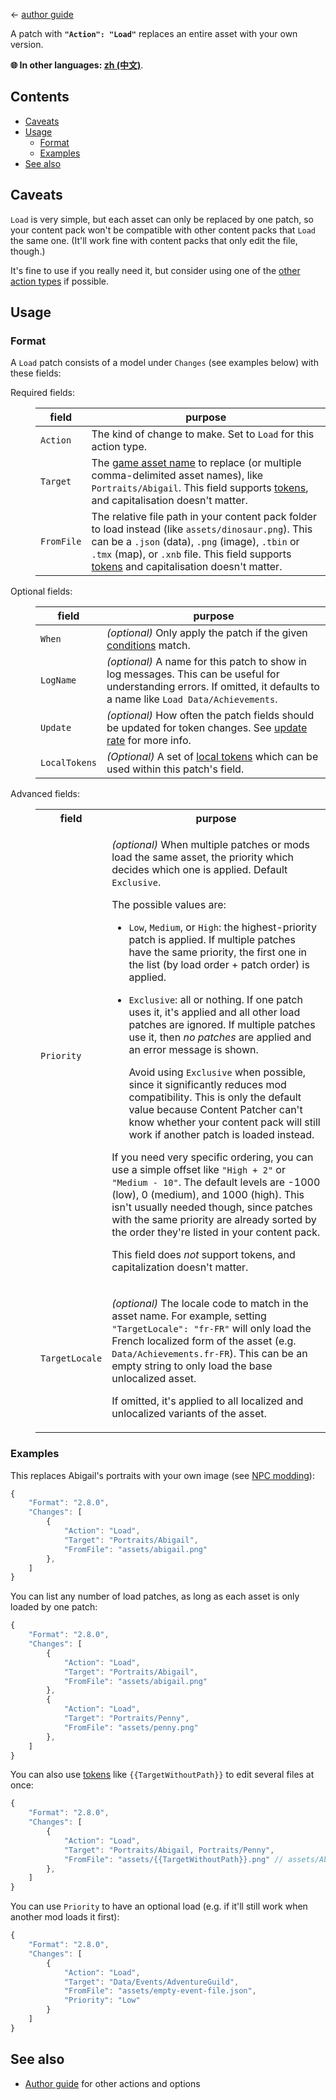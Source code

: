 ﻿← [author guide](../author-guide.md)

A patch with **`"Action": "Load"`** replaces an entire asset with your own version.

**🌐 In other languages: [zh (中文)](../zh/author-guide/action-load.md)**.

## Contents
* [Caveats](#caveats)
* [Usage](#usage)
  * [Format](#format)
  * [Examples](#examples)
* [See also](#see-also)

## Caveats
`Load` is very simple, but each asset can only be replaced by one patch, so your content pack won't
be compatible with other content packs that `Load` the same one. (It'll work fine with content
packs that only edit the file, though.)

It's fine to use if you really need it, but consider using one of the [other action
types](../author-guide.md#actions) if possible.

## Usage
### Format
A `Load` patch consists of a model under `Changes` (see examples below) with these fields:

<dl>
<dt>Required fields:</dt>
<dd>

field     | purpose
--------- | -------
`Action`  | The kind of change to make. Set to `Load` for this action type.
`Target`  | The [game asset name](../author-guide.md#what-is-an-asset) to replace (or multiple comma-delimited asset names), like `Portraits/Abigail`. This field supports [tokens](../author-guide.md#tokens), and capitalisation doesn't matter.
`FromFile` | The relative file path in your content pack folder to load instead (like `assets/dinosaur.png`). This can be a `.json` (data), `.png` (image), `.tbin` or `.tmx` (map), or `.xnb` file. This field supports [tokens](../author-guide.md#tokens) and capitalisation doesn't matter.

</dd>
<dt>Optional fields:</dt>
<dd>

field     | purpose
--------- | -------
`When`    | _(optional)_ Only apply the patch if the given [conditions](../author-guide.md#conditions) match.
`LogName` | _(optional)_ A name for this patch to show in log messages. This can be useful for understanding errors. If omitted, it defaults to a name like `Load Data/Achievements`.
`Update`  | _(optional)_ How often the patch fields should be updated for token changes. See [update rate](../author-guide.md#update-rate) for more info.
`LocalTokens` | _(Optional)_ A set of [local tokens](../author-guide/tokens.md#local-tokens) which can be used within this patch's field.

</dd>
<dt>Advanced fields:</dt>
<dd>

<table>
  <tr>
    <th>field</th>
    <th>purpose</th>
  </tr>
  <tr>
    <td><code>Priority</code></td>
    <td>

_(optional)_ When multiple patches or mods load the same asset, the priority which decides which
one is applied. Default `Exclusive`.

The possible values are:

* `Low`, `Medium`, or `High`: the highest-priority patch is applied. If multiple patches have the
  same priority, the first one in the list (by load order + patch order) is applied.
* `Exclusive`: all or nothing. If one patch uses it, it's applied and all other load patches are
  ignored. If multiple patches use it, then _no patches_ are applied and an error message is shown.

  Avoid using `Exclusive` when possible, since it significantly reduces mod compatibility. This is
  only the default value because Content Patcher can't know whether your content pack will still
  work if another patch is loaded instead.

If you need very specific ordering, you can use a simple offset like `"High + 2"` or `"Medium - 10"`.
The default levels are -1000 (low), 0 (medium), and 1000 (high). This isn't usually needed though,
since patches with the same priority are already sorted by the order they're listed in your content
pack.

This field does _not_ support tokens, and capitalization doesn't matter.

  </tr>
  <tr>
  <td><code>TargetLocale</code></td>
  <td>

_(optional)_ The locale code to match in the asset name. For example, setting `"TargetLocale": "fr-FR"`
will only load the French localized form of the asset (e.g. `Data/Achievements.fr-FR`). This can be
an empty string to only load the base unlocalized asset.

If omitted, it's applied to all localized and unlocalized variants of the asset.

</td>
</table>
</dd>
</dl>

### Examples
This replaces Abigail's portraits with your own image (see [NPC modding](https://stardewvalleywiki.com/Modding:NPC_data)):
```js
{
    "Format": "2.8.0",
    "Changes": [
        {
            "Action": "Load",
            "Target": "Portraits/Abigail",
            "FromFile": "assets/abigail.png"
        },
    ]
}
```

You can list any number of load patches, as long as each asset is only loaded by one patch:

```js
{
    "Format": "2.8.0",
    "Changes": [
        {
            "Action": "Load",
            "Target": "Portraits/Abigail",
            "FromFile": "assets/abigail.png"
        },
        {
            "Action": "Load",
            "Target": "Portraits/Penny",
            "FromFile": "assets/penny.png"
        },
    ]
}
```

You can also use [tokens](../author-guide.md#tokens) like `{{TargetWithoutPath}}` to edit several
files at once:

```js
{
    "Format": "2.8.0",
    "Changes": [
        {
            "Action": "Load",
            "Target": "Portraits/Abigail, Portraits/Penny",
            "FromFile": "assets/{{TargetWithoutPath}}.png" // assets/Abigail.png, assets/Penny.png
        },
    ]
}
```

You can use `Priority` to have an optional load (e.g. if it'll still work when another mod loads it first):
```js
{
    "Format": "2.8.0",
    "Changes": [
        {
            "Action": "Load",
            "Target": "Data/Events/AdventureGuild",
            "FromFile": "assets/empty-event-file.json",
            "Priority": "Low"
        }
    ]
}
```

## See also
* [Author guide](../author-guide.md) for other actions and options
